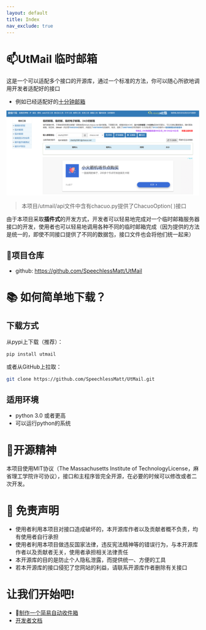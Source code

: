 ```yaml
---
layout: default
title: Index
nav_exclude: true
---
```


# 📫UtMail 临时邮箱
这是一个可以适配多个接口的开源库，通过一个标准的方法，你可以随心所欲地调用开发者适配好的接口

- 例如已经适配好的[十分钟邮箱](http://24mail.chacuo.net/)

![差错邮箱](assets/img/chacuo.png)

<blockquote>
    <p dir="auto">
本项目/utmail/api文件中含有chacuo.py提供了ChacuoOption( )接口
    </p>
</blockquote>

由于本项目采取**插件式**的开发方式，开发者可以轻易地完成对一个临时邮箱服务器接口的开发，使用者也可以轻易地调用各种不同的临时邮箱完成（因为提供的方法是统一的，即使不同接口提供了不同的数据包，接口文件也会将他们统一起来）

## 🎒项目仓库
- github: https://github.com/SpeechlessMatt/UtMail

# 📚 如何简单地下载？

## 下载方式
从pypi上下载（推荐）：
```bash
pip install utmail
```
或者从GitHub上拉取：
```bash
git clone https://github.com/SpeechlessMatt/UtMail.git
```

## 适用环境
- python 3.0 或者更高
- 可以运行python的系统


# 💪开源精神
本项目使用MIT协议（The Massachusetts Institute of TechnologyLicense，麻省理工学院许可协议），接口和主程序皆完全开源，在必要的时候可以修改或者二次开发。

<p id="mianze"></p>

# 🤖 免责声明
- 使用者利用本项目对接口造成破坏的，本开源库作者以及贡献者概不负责，均有使用者自行承担
- 使用者利用本项目做违反国家法律，违反宪法精神等的错误行为，与本开源库作者以及贡献者无关，使用者承担相关法律责任
- 本开源库的目的是防止个人隐私泄露，而提供统一、方便的工具
- 若本开源库的接口侵犯了您网站的利益，请联系开源库作者删除有关接口

# 让我们开始吧!
- 🚀[制作一个简易自动收件箱](https://speechlessmatt.github.io/UtMail/quickstart.html)
- [开发者文档](https://speechlessmatt.github.io/UtMail/developer/develop_introduction.html)
